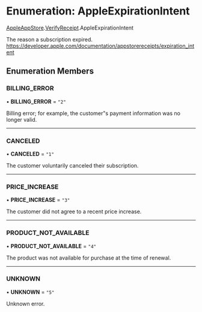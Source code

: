 # Enumeration: AppleExpirationIntent

[AppleAppStore](../modules/CdvPurchase.AppleAppStore.md).[VerifyReceipt](../modules/CdvPurchase.AppleAppStore.VerifyReceipt.md).AppleExpirationIntent

The reason a subscription expired.
https://developer.apple.com/documentation/appstorereceipts/expiration_intent

## Enumeration Members

### BILLING\_ERROR

• **BILLING\_ERROR** = ``"2"``

Billing error; for example, the customer"s payment information was no longer valid.

___

### CANCELED

• **CANCELED** = ``"1"``

The customer voluntarily canceled their subscription.

___

### PRICE\_INCREASE

• **PRICE\_INCREASE** = ``"3"``

The customer did not agree to a recent price increase.

___

### PRODUCT\_NOT\_AVAILABLE

• **PRODUCT\_NOT\_AVAILABLE** = ``"4"``

The product was not available for purchase at the time of renewal.

___

### UNKNOWN

• **UNKNOWN** = ``"5"``

Unknown error.
